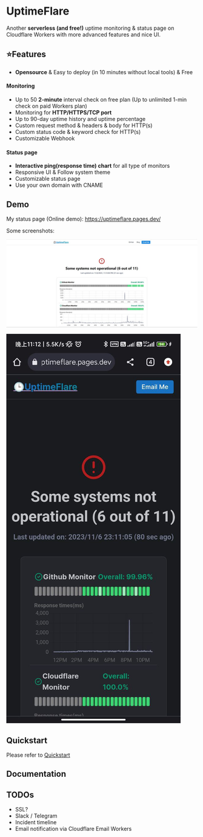 # UptimeFlare

Another **serverless (and free!)** uptime monitoring & status page on Cloudflare Workers with more advanced features and nice UI.

## ⭐Features

- **Opensource** & Easy to deploy (in 10 minutes without local tools) & Free

#### Monitoring

- Up to 50 **2-minute** interval check on free plan (Up to unlimited 1-min check on paid Workers plan)
- Monitoring for **HTTP/HTTPS/TCP port**
- Up to 90-day uptime history and uptime percentage
- Custom request method & headers & body for HTTP(s)
- Custom status code & keyword check for HTTP(s)
- Customizable Webhook

#### Status page

- **Interactive ping(response time) chart** for all type of monitors
- Responsive UI & Follow system theme
- Customizable status page
- Use your own domain with CNAME

## Demo

My status page (Online demo): https://uptimeflare.pages.dev/

Some screenshots: 

![Desktop, Light theme](docs/desktop.jpg)

![Mobile, Dark theme](docs/mobile.jpg)


## Quickstart

Please refer to [Quickstart](https://github.com/lyc8503/UptimeFlare/wiki/Quickstart)

## Documentation

## TODOs

- SSL?
- Slack / Telegram
- Incident timeline
- Email notification via Cloudflare Email Workers

